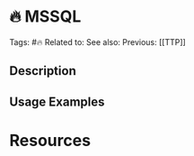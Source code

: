 # 🔥 MSSQL

Tags: #🔥
Related to:
See also:
Previous: [[TTP]]

## Description

## Usage Examples

# Resources
